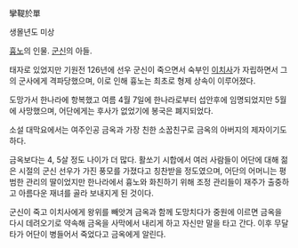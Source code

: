 攣鞮於單

생몰년도 미상

[흉노](%ED%9D%89%EB%85%B8.md)의 인물. [군신](%EA%B5%B0%EC%8B%A0.md)의 아들.

태자로 있었지만 기원전 126년에 선우 군신이 죽으면서 숙부인 [이치사](%EC%9D%B4%EC%B9%98%EC%82%AC.md)가
자립하면서 그의 군사에게 격파당했으며, 이로 인해 흉노는 최초로 형제 상속이 이루어졌다.

도망가서 한나라에 항복했고 여름 4월 7일에 한나라로부터 섭안후에 임명되었지만 5월에 사망했으며, 어단에게는 후사가 없었기에 봉국은
폐지되었다.

소설 대막요에서는 여주인공 금옥과 가장 친한 소꿉친구로 금옥의 아버지의 제자이기도 하다.

금옥보다는 4, 5살 정도 나이가 더 많다. 활쏘기 시합에서 여러 사람들이 어단에 대해 젊은 시절의 군신 선우가 가진 풍모를 가졌다고
칭찬받을 정도였으며, 어단의 어머니는 평범한 관리의 딸이었지만 한나라에서 흉노와 화친하기 위해 조정 관리들이 재주가 출중하고 아름다운 재녀를
골라 보내지게 된 것이다.

군신이 죽고 이치사에게 왕위를 빼앗겨 금옥과 함께 도망치다가 중원에 이르면 금옥을 다시 데려오기로 약속해 금옥을 사막에서 내리게 하고 자신만
말을 타고 간다. 이후 무달타가 어단이 병들어서 죽었다고 금옥에게 알린다.

